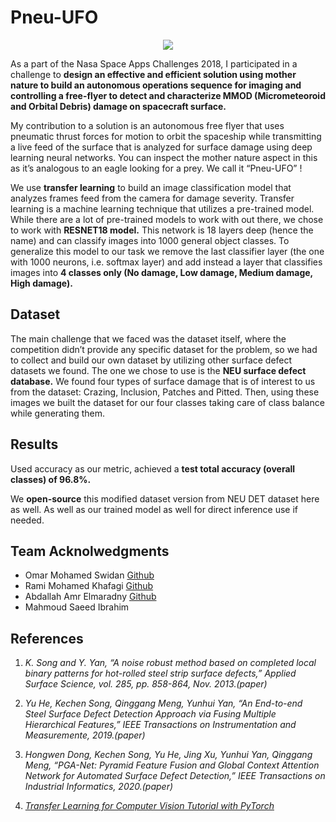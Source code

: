 # Pneu-UFO
<p align='center'>
<img src='https://images-2018.spaceappschallenge.org/team-photos/0-2STD6RzuMnRZwtpO4sh5NoWR8=/11913/width-800/'/>
</p>

As a part of the Nasa Space Apps Challenges 2018, I participated in a challenge to **design an effective and efficient solution using mother nature to build an autonomous operations sequence for imaging and controlling a free-flyer to detect and characterize MMOD (Micrometeoroid and Orbital Debris) damage on spacecraft surface.**

My contribution to a solution is an autonomous free flyer that uses pneumatic thrust forces for motion to orbit the spaceship while transmitting a live feed of the surface that is analyzed for surface damage using deep learning neural networks. You can inspect the mother nature aspect in this as it’s analogous to an eagle looking for a prey. We call it “Pneu-UFO” !

We use **transfer learning** to build an image classification model that analyzes frames feed from the camera for damage severity. Transfer learning is a machine learning technique that utilizes a pre-trained model. While there are a lot of pre-trained models to work with out there, we chose to work with **RESNET18 model.**
This network is 18 layers deep (hence the name) and can classify images into 1000 general object classes. To generalize this model to our task we remove the last classifier layer (the one with 1000 neurons, i.e. softmax layer) and add instead a layer that classifies images into **4 classes only (No damage, Low damage, Medium damage, High damage).** 


## Dataset
The main challenge that we faced was the dataset itself, where the competition didn’t provide any specific dataset for the problem, so we had to collect and build our own dataset by utilizing other surface defect datasets we found. The one we chose to use is the **NEU surface defect database.** We found four types of surface damage that is of interest to us from the dataset:  Crazing, Inclusion, Patches and Pitted. Then, using these images we built the dataset for our four classes taking care of class balance while generating them.

## Results 
Used accuracy as our metric, achieved a **test total accuracy (overall classes) of 96.8%.**

We **open-source** this modified dataset version from NEU DET dataset here as well. As well as our trained model as well for direct inference use if needed.

## Team Acknolwedgments
- Omar Mohamed Swidan [Github](https://github.com/oswidan97)
- Rami Mohamed Khafagi [Github](https://github.com/ramikhafagi96)
- Abdallah Amr Elmaradny [Github](https://github.com/abdallahmaradny)
- Mahmoud Saeed Ibrahim

## References
1. *K. Song and Y. Yan, “A noise robust method based on completed local binary patterns for hot-rolled steel strip surface defects,” Applied Surface Science, vol. 285, pp. 858-864, Nov. 2013.(paper)*

2. *Yu He, Kechen Song, Qinggang Meng, Yunhui Yan, “An End-to-end Steel Surface Defect Detection Approach via Fusing Multiple Hierarchical Features,” IEEE Transactions on Instrumentation and Measuremente,  2019.(paper)*

3. *Hongwen Dong, Kechen Song, Yu He, Jing Xu, Yunhui Yan, Qinggang Meng, “PGA-Net: Pyramid Feature Fusion and Global Context Attention Network for Automated Surface Defect Detection,” IEEE Transactions on Industrial Informatics,  2020.(paper)*

4. *[Transfer Learning for Computer Vision Tutorial with PyTorch](https://pytorch.org/tutorials/beginner/transfer_learning_tutorial.html)*
